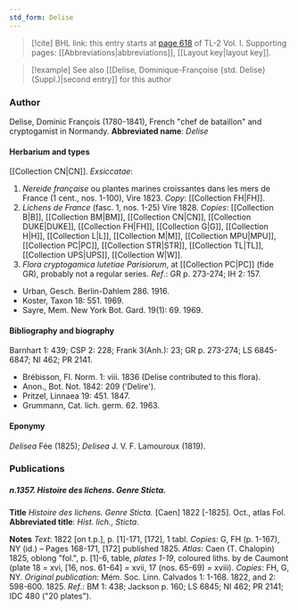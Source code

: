 ```yaml
---
std_form: Delise
---
```


> [!cite] BHL link: this entry starts at [page 618](https://www.biodiversitylibrary.org/page/33120749) of TL-2 Vol. I.
> Supporting pages: [[Abbreviations|abbreviations]], [[Layout key|layout key]].

> [!example] See also [[Delise, Dominique-Françoise {std. Delise} (Suppl.)|second entry]] for this author

### Author

Delise, Dominic François (1780-1841), French "chef de bataillon" and cryptogamist in Normandy. 
**Abbreviated name**: *Delise*

#### Herbarium and types

[[Collection CN|CN]].
*Exsiccatae*:
1. *Nereide française* ou plantes marines croissantes dans les mers de France (1 cent., nos. 1-100), Vire 1823. *Copy*: [[Collection FH|FH]].
2. *Lichens de France* (fasc. 1, nos. 1-25) Vire 1828. *Copies*: [[Collection B|B]], [[Collection BM|BM]], [[Collection CN|CN]], [[Collection DUKE|DUKE]], [[Collection FH|FH]], [[Collection G|G]], [[Collection H|H]], [[Collection L|L]], [[Collection M|M]], [[Collection MPU|MPU]], [[Collection PC|PC]], [[Collection STR|STR]], [[Collection TL|TL]], [[Collection UPS|UPS]], [[Collection W|W]].
3. *Flora cryptogamica lutetiae Parisiorum*, at [[Collection PC|PC]] (fide GR), probably not a regular series.
*Ref*.: GR p. 273-274; IH 2: 157.
- Urban, Gesch. Berlin-Dahlem 286. 1916.
- Koster, Taxon 18: 551. 1969.
- Sayre, Mem. New York Bot. Gard. 19(1): 69. 1969.

#### Bibliography and biography

Barnhart 1: 439; CSP 2: 228; Frank 3(Anh.): 23; GR p. 273-274; LS 6845-6847; NI 462; PR 2141.
- Brébisson, Fl. Norm. 1: viii. 1836 (Delise contributed to this flora).
- Anon., Bot. Not. 1842: 209 ('Delire').
- Pritzel, Linnaea 19: 451. 1847.
- Grummann, Cat. lich. germ. 62. 1963.

#### Eponymy

*Delisea* Fée (1825); *Delisea* J. V. F. Lamouroux (1819).

### Publications

##### n.1357. Histoire des lichens. Genre Sticta.

**Title**
*Histoire des lichens. Genre Sticta.* \[Caen\] 1822 \[-1825\]. Oct., atlas Fol.
**Abbreviated title**: *Hist. lich., Sticta*.

**Notes**
*Text*: 1822 \[on t.p.\], p. \[1\]-171, \[172\], 1 tabl. *Copies*: G, FH (p. 1-167), NY (id.) – Pages 168-171, \[172\] published 1825.
*Atlas*: Caen (T. Chalopin) 1825, oblong "fol.", p. \[1\]-6, table, *plates 1-19*, coloured liths. by de Caumont (plate 18 = xvi, \[16, nos. 61-64\] = xvii, 17 (nos. 65-69) = xviii). *Copies*: FH, G, NY.
*Original publication*: Mém. Soc. Linn. Calvados 1: 1-168. 1822, and 2: 598-600. 1825.
*Ref*.: BM 1: 438; Jackson p. 160; LS 6845; NI 462; PR 2141; IDC 480 ("20 plates").

